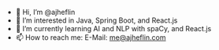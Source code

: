 - 👋 Hi, I’m @ajheflin
- 👀 I’m interested in Java, Spring Boot, and React.js
- 🌱 I’m currently learning AI and NLP with spaCy, and React.js
- 📫 How to reach me:
  E-Mail: me@ajheflin.com

<!---
ajheflin/ajheflin is a ✨ special ✨ repository because its `README.md` (this file) appears on your GitHub profile.
You can click the Preview link to take a look at your changes.
--->
